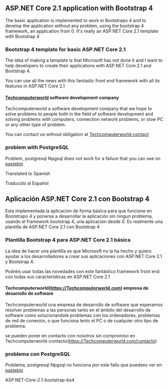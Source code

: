 ## ASP.NET Core 2.1 application with Bootstrap 4

The basic application is implemented to work in Bootstrapo 4 and to develop the application without any problem, using the bootstrap 4 framework, an application from 0.
It's really an ASP.NET Core 2.1 template with Bootstrap 4

### Bootstrap 4 template for basic ASP.NET Core 2.1

The idea of ​​making a template is that Microsoft has not done it and I want to help developers to create their applications with ASP.NET Core 2.1 and Bootstrap 4.

You can use all the news with this fantastic front end framework with all its features in ASP.NET Core 2.1

#### [Techcomputerworld](https://Techcomputerworld.com) software development company

Techcomputerworld a software development company that we hope to solve problems to people both in the field of software development and solving problems with computers, connection network problems, or slow PC or any other type of problem.

You can contact us without obligation at [Techcomputerworld-contact](https://Techcomputerworld.com/contacto)

### problem with PostgreSQL 

Problem, postgresql Npgsql does not work for a failure that you can see on [pastebin](https://pastebin.com/0VN2FpT9)



Translated to Spanish

Traducido al Español

## Aplicación ASP.NET Core 2.1 con Bootstrap 4

Esta implementada la aplicacion de forma básica para que funcione en Bootstrapo 4 y ponerse a desarrollar la aplicación sin ningun problema, usando el framework bootstrap 4, una aplicación desde 0. 
Es realmente una plantilla de ASP.NET Core 2.1 con Bootstrap 4 

### Plantilla Bootstrap 4 para ASP.NET Core 2.1 básica

La idea de hacer una plantilla es que Microsoft no la ha hecho y quiero ayudar a los desarrolladores a crear sus aplicaciones con ASP.NET Core 2.1 y Bootstrap 4.

Podréis usar todas las novedades con este fantástico framework front end con todas sus características en ASP.NET Core 2.1

#### Techcomputerworld(https://Techcomputerworld.com) empresa de desarrollo de software

Techcomputerworld una empresa de desarrollo de software que esperamos resolver problemas a las personas tanto en el ámbito del desarrollo de software como solucionandole problemas con los ordenadores, problemas de red de conexión, o que funciona lento el PC o de cualquier otro tipo de problema. 

se pueden poner en contacto con nosotros sin compromiso en Techcomputerworld-contacto(https://Techcomputerworld.com/contacto)

### problema con PostgreSQL 

Problema, postgresql Npgsql no funciona por este fallo que puedees ver en [pastebin](https://pastebin.com/0VN2FpT9)

ASP.NET-Core-2.1-bootstrap-bs4


